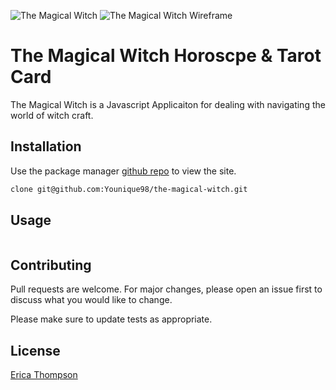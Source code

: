 ![The Magical Witch](https://user-images.githubusercontent.com/18708698/112570729-dbb21980-8da3-11eb-9683-81e33f7e346d.png)
![The Magical Witch Wireframe](https://user-images.githubusercontent.com/18708698/112570756-e2409100-8da3-11eb-8ef0-51945372cb3d.png)



# The Magical Witch Horoscpe & Tarot Card 

The Magical Witch is a Javascript Applicaiton for dealing with navigating the world of witch craft.

## Installation

Use the package manager [github repo](https://github.com/Younique98/the-magical-witch) to view the site.

```bash
clone git@github.com:Younique98/the-magical-witch.git
```

## Usage

```javascript

```

## Contributing
Pull requests are welcome. For major changes, please open an issue first to discuss what you would like to change.

Please make sure to update tests as appropriate.

## License
[Erica Thompson](https://www.linkedin.com/in/ericathompsonsmiles/)
